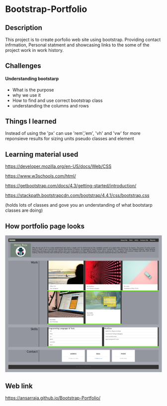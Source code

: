 # Bootstrap-Portfolio

## Description
This project is to create porfolio web site using bootstrap. Providing contact infrmation, Personal statment and showcasing links to the some of the project work in work history.

## Challenges
#### Understanding bootstarp 
- What is the purpose
- why we use it
- How to find and use correct bootstrap class
- understanding the columns and rows

## Things I learned
Instead of using the 'px' can use 'rem','em', 'vh' and 'vw' for more reponsieve results for sizing units
pseudo classes and element

## Learning material used
https://developer.mozilla.org/en-US/docs/Web/CSS

https://www.w3schools.com/html/

https://getbootstrap.com/docs/4.3/getting-started/introduction/

https://stackpath.bootstrapcdn.com/bootstrap/4.4.1/css/bootstrap.css

(holds lots of classes and gove you an understanding of what bootstarp classes are doing)

## How portfolio page looks
![](files/bootstarp-portfoli.jpeg)


## Web link
https://ansarraja.github.io/Bootstrap-Portfolio/

